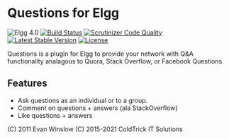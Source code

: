 Questions for Elgg
==================

![Elgg 4.0](https://img.shields.io/badge/Elgg-4.0-green.svg)
[![Build Status](https://scrutinizer-ci.com/g/ColdTrick/questions/badges/build.png?b=master)](https://scrutinizer-ci.com/g/ColdTrick/questions/build-status/master)
[![Scrutinizer Code Quality](https://scrutinizer-ci.com/g/ColdTrick/questions/badges/quality-score.png?b=master)](https://scrutinizer-ci.com/g/ColdTrick/questions/?branch=master)
[![Latest Stable Version](https://poser.pugx.org/coldtrick/questions/v/stable.svg)](https://packagist.org/packages/coldtrick/questions)
[![License](https://poser.pugx.org/coldtrick/questions/license.svg)](https://packagist.org/packages/coldtrick/questions)

Questions is a plugin for Elgg to provide your network with
Q&A functionality analagous to Quora, Stack Overflow, or Facebook Questions

Features
--------

* Ask questions as an individual or to a group.
* Comment on questions + answers (ala StackOverflow)
* Like questions + answers

(C) 2011 Evan Winslow
(C) 2015-2021 ColdTrick IT Solutions
